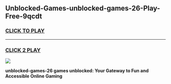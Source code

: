 
## Unblocked-Games-unblocked-games-26-Play-Free-9qcdt
<h3>
<a href="https://premium76.site?title=unblocked-games-26&ref=21A">CLICK TO PLAY</a></h3>
<hr>

<h3>
<a href="https://premium76.site?title=unblocked-games-26&ref=21A">CLICK 2 PLAY</a>
  
</h3>

<a href="https://premium76.site?title=unblocked-games-26&ref=21A"><img src="https://clearcache.store/games.png"></a>


**unblocked-games-26 games unblocked: Your Gateway to Fun and Accessible Online Gaming**
